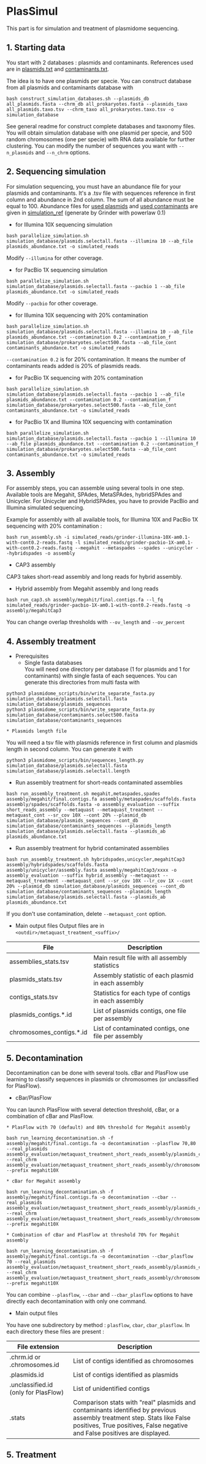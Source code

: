 # PlasSimul 

This part is for simulation and treatment of plasmidome sequencing. 

## 1. Starting data 

You start with 2 databases : plasmids and contaminants. References used are in [plasmids.txt](simulation_ref/plasmids.txt) and [contaminants.txt](simulation_ref/contaminants.txt). 

The idea is to have one plasmids per specie. You can construct database from all plasmids and contaminants database with 
```
bash construct_simulation_databases.sh --plasmids_db all_plasmids.fasta --chrm_db all_prokaryotes.fasta --plasmids_taxo all_plasmids.taxo.tsv --chrm_taxo all_prokaryotes.taxo.tsv -o simulation_database
``` 
See general readme for construct complete databases and taxonomy files. 
You will obtain simulation database with one plasmid per specie, and 500 random chromosomes (one per specie) with RNA data available for further clustering. You can modify the number of sequences you want with `--n_plasmids` and `--n_chrm` options. 

## 2. Sequencing simulation 

For simulation sequencing, you must have an abundance file for your plasmids and contaminants. It's a .tsv file with sequences reference in first column and abundance in 2nd column. The sum of all abundance must be equal to 100. Abundance files for [used plasmids](simulation_ref/plasmids_abundance.txt) and [used contaminants](simulation_ref/contaminants_abundance.txt) are given in [simulation_ref](simulation_ref) (generate by Grinder with powerlaw 0.1)    
* for Illumina 10X sequencing simulation
```
bash parallelize_simulation.sh simulation_database/plasmids.selectall.fasta --illumina 10 --ab_file plasmids_abundance.txt -o simulated_reads
```
Modify `--illumina` for other coverage. 
* for PacBio 1X sequencing simulation 
```
bash parallelize_simulation.sh simulation_database/plasmids.selectall.fasta --pacbio 1 --ab_file plasmids_abundance.txt -o simulated_reads
```
Modify `--pacbio` for other coverage. 
* for Illumina 10X sequencing with 20% contamination
```
bash parallelize_simulation.sh simulation_database/plasmids.selectall.fasta --illumina 10 --ab_file plasmids_abundance.txt --contamination 0.2 --contamination_f simulation_database/prokaryotes.select500.fasta --ab_file_cont contaminants_abundance.txt -o simulated_reads
```
`--contamination 0.2` is for 20% contamination. It means the number of contaminants reads added is 20% of plasmids reads. 
* for PacBio 1X sequencing with 20% contamination
```
bash parallelize_simulation.sh simulation_database/plasmids.selectall.fasta --pacbio 1 --ab_file plasmids_abundance.txt --contamination 0.2 --contamination_f simulation_database/prokaryotes.select500.fasta --ab_file_cont contaminants_abundance.txt -o simulated_reads
```
* for PacBio 1X and Illumina 10X sequencing with contamination
```
bash parallelize_simulation.sh simulation_database/plasmids.selectall.fasta --pacbio 1 --illumina 10 --ab_file plasmids_abundance.txt --contamination 0.2 --contamination_f simulation_database/prokaryotes.select500.fasta --ab_file_cont contaminants_abundance.txt -o simulated_reads
```

## 3. Assembly 

For assembly steps, you can assemble using several tools in one step. Available tools are Megahit, SPAdes, MetaSPAdes, hybridSPAdes and Unicycler. For Unicycler and HybridSPAdes, you have to provide PacBio and Illumina simulated sequencing. 

Example for assembly with all available tools, for Illumina 10X and PacBio 1X sequencing with 20% contamination : 
```
bash run_assembly.sh -i simulated_reads/grinder-illumina-10X-am0.1-with-cont0.2-reads.fastq -l simulated_reads/grinder-pacbio-1X-am0.1-with-cont0.2-reads.fastq --megahit --metaspades --spades --unicycler --hybridspades -o assembly
```

* CAP3 assembly 

CAP3 takes short-read assembly and long reads for hybrid assembly. 

* Hybrid assembly from Megahit assembly and long reads 
```
bash run_cap3.sh assembly/megahit/final.contigs.fa --l_fq simulated_reads/grinder-pacbio-1X-am0.1-with-cont0.2-reads.fastq -o assembly/megahitCap3
```
You can change overlap thresholds with `--ov_length` and `--ov_percent`

## 4. Assembly treatment 

* Prerequisites 
	* Single fasta databases   
You will need one directory per database (1 for plasmids and 1 for contaminants) with single fasta of each sequences. 
You can generate this directories from multi fasta with 
```
python3 plasmidome_scripts/bin/write_separate_fasta.py simulation_database/plasmids.selectall.fasta simulation_database/plasmids_sequences 
python3 plasmidome_scripts/bin/write_separate_fasta.py simulation_database/contaminants.select500.fasta simulation_database/contaminants_sequences
```

	* Plasmids length file   
You will need a tsv file with plasmids reference in first column and plasmids length in second column. You can generate it with 
```
python3 plasmidome_scripts/bin/sequences_length.py simulation_database/plasmids.selectall.fasta simulation_database/plasmids.selectall.length 
```

* Run assembly treatment for short-reads contaminated assemblies 
```
bash run_assembly_treatment.sh megahit,metaspades,spades assembly/megahit/final.contigs.fa assembly/metaspades/scaffolds.fasta assembly/spades/scaffolds.fasta -o assembly_evaluation --suffix short_reads_assembly --metaquast --metaquast_treatment --metaquast_cont --sr_cov 10X --cont 20% --plasmid_db simulation_database/plasmids_sequences --cont_db simulation_database/contaminants_sequences --plasmids_length simulation_database/plasmids.selectall.fasta --plasmids_ab plasmids_abundance.txt
```

* Run assembly treatment for hybrid contaminated assemblies
```
bash run_assembly_treatment.sh hybridspades,unicycler,megahitCap3 assembly/hybridspades/scaffolds.fasta assembly/unicycler/assembly.fasta assembly/megahitCap3/xxxx -o assembly_evaluation --suffix hybrid_assembly --metaquast --metaquast_treatment --metaquast_cont --sr_cov 10X --lr_cov 1X --cont 20% --plasmid_db simulation_database/plasmids_sequences --cont_db simulation_database/contaminants_sequences --plasmids_length simulation_database/plasmids.selectall.fasta --plasmids_ab plasmids_abundance.txt
```

If you don't use contamination, delete `--metaquast_cont` option. 

* Main output files 
Output files are in `<outdir>/metaquast_treatment_<suffix>/`  

| File | Description | 
|---------|------------|
|assemblies_stats.tsv|Main result file with all assembly statistics| 
|plasmids_stats.tsv|Assembly statistic of each plasmid in each assembly| 
|contigs_stats.tsv|Statistics for each type of contigs in each assembly| 
|plasmids_contigs.*.id|List of plasmids contigs, one file per assembly|
|chromosomes_contigs.*.id|List of contaminated contigs, one file per assembly| 

## 5. Decontamination 

Decontamination can be done with several tools. cBar and PlasFlow use learning to classify sequences in plasmids or chromosomes (or unclassified for PlasFlow). 

* cBar/PlasFlow 

You can launch PlasFlow with several detection threshold, cBar, or a combination of cBar and PlasFlow. 

	* PlasFlow with 70 (default) and 80% threshold for Megahit assembly 
```
bash run_learning_decontamination.sh -f assembly/megahit/final.contigs.fa -o decontamination --plasflow 70,80 --real_plasmids assembly_evaluation/metaquast_treatment_short_reads_assembly/plasmids_contigs.megahit.id --real_chrm assembly_evaluation/metaquast_treatment_short_reads_assembly/chromosomes_contigs.megahit.id --prefix megahit10X
```
	* cBar for Megahit assembly  
```
bash run_learning_decontamination.sh -f assembly/megahit/final.contigs.fa -o decontamination --cbar --real_plasmids assembly_evaluation/metaquast_treatment_short_reads_assembly/plasmids_contigs.megahit.id --real_chrm assembly_evaluation/metaquast_treatment_short_reads_assembly/chromosomes_contigs.megahit.id --prefix megahit10X
```

	* Combination of cBar and PlasFlow at threshold 70% for Megahit assembly 
```
bash run_learning_decontamination.sh -f assembly/megahit/final.contigs.fa -o decontamination --cbar_plasflow 70 --real_plasmids assembly_evaluation/metaquast_treatment_short_reads_assembly/plasmids_contigs.megahit.id --real_chrm assembly_evaluation/metaquast_treatment_short_reads_assembly/chromosomes_contigs.megahit.id --prefix megahit10X
```

You can combine `--plasflow`, `--cbar` and `--cbar_plasflow` options to have directly each decontamination with only one command.  

* Main output files 

You have one subdirectory by method : `plasflow`, `cbar`, `cbar_plasflow`. 
In each directory these files are present :  

| File extension | Description | 
|---------|------------|
|.chrm.id or .chromosomes.id|List of contigs identified as chromosomes| 
|.plasmids.id|List of contigs identified as plasmids| 
|.unclassified.id (only for PlasFlow)|List of unidentified contigs| 
|.stats|Comparison stats with "real" plasmids and contaminants identified by previous assembly treatment step. Stats like False positives, True positives, False negative and False positives are displayed.| 


## 5. Treatment 



